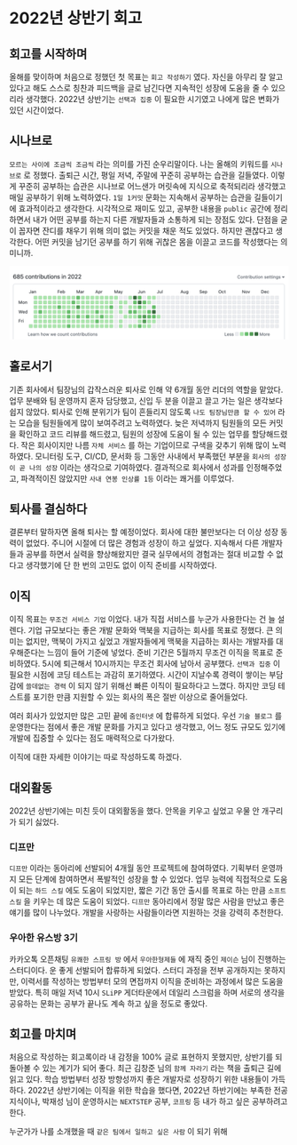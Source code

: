 # 2022년 상반기 회고

## 회고를 시작하며

올해를 맞이하며 처음으로 정했던 첫 목표는 `회고 작성하기` 였다. 자신을 아무리 잘 알고 있다고 해도 스스로 칭찬과 피드백을 글로 남긴다면 지속적인 성장에 도움을 줄 수 있으리라 생각했다.
2022년 상반기는 `선택과 집중` 이 필요한 시기였고 나에게 많은 변화가 있던 시간이었다.

## 시나브로

`모르는 사이에 조금씩 조금씩` 라는 의미를 가진 순우리말이다. 나는 올해의 키워드를 `시나브로` 로 정했다.
출퇴근 시간, 평일 저녁, 주말에 꾸준히 공부하는 습관을 길들였다. 이렇게 꾸준히 공부하는 습관은 시나브로 어느샌가 머릿속에 지식으로 축적되리라 생각했고 매일 공부하기 위해 노력하였다.
`1일 1커밋` 문화는 지속해서 공부하는 습관을 길들이기에 효과적이라고 생각한다. 시각적으로 재미도 있고, 공부한 내용을 `public` 공간에 정리하면서 내가 어떤 공부를 하는지 다른 개발자들과 소통하게 되는 장점도 있다.
단점을 굳이 꼽자면 잔디를 채우기 위해 의미 없는 커밋을 채운 적도 있었다. 하지만 괜찮다고 생각한다. 어떤 커밋을 남기던 공부를 하기 위해 귀찮은 몸을 이끌고 코드를 작성했다는 의미니까.

![commit](../images/commit.png)

## 홀로서기

기존 회사에서 팀장님의 갑작스러운 퇴사로 인해 약 6개월 동안 리더의 역할을 맡았다. 업무 분배와 팀 운영까지 혼자 담당했고, 신입 두 분을 이끌고 끌고 가는 일은 생각보다 쉽지 않았다.
퇴사로 인해 분위기가 팀이 흔들리지 않도록 `나도 팀장님만큼 할 수 있어` 라는 모습을 팀원들에게 많이 보여주려고 노력하였다. 늦은 저녁까지 팀원들의 모든 커밋을 확인하고 코드 리뷰를 해드렸고, 팀원의 성장에 도움이 될 수 있는 업무를 할당해드렸다.
작은 회사이지만 나름 `자체 서비스` 를 하는 기업이므로 구색을 갖추기 위해 많이 노력하였다. 모니터링 도구, CI/CD, 문서화 등 그동안 사내에서 부족했던 부분을 `회사의 성장이 곧 나의 성장` 이라는 생각으로 기여하였다.
결과적으로 회사에서 성과를 인정해주었고, 파격적이진 않았지만 `사내 연봉 인상률 1등` 이라는 쾌거를 이루었다.

## 퇴사를 결심하다

결론부터 말하자면 올해 퇴사는 할 예정이었다. 회사에 대한 불만보다는 더 이상 성장 동력이 없었다. 주니어 시절에 더 많은 경험과 성장이 하고 싶었다.
지속해서 다른 개발자들과 공부를 하면서 실력을 향상해왔지만 결국 실무에서의 경험과는 절대 비교할 수 없다고 생각했기에 단 한 번의 고민도 없이 이직 준비를 시작하였다.

## 이직

이직 목표는 `무조건 서비스 기업` 이었다. 내가 직접 서비스를 누군가 사용한다는 건 늘 설렌다. 기업 규모보다는 좋은 개발 문화와 맥북을 지급하는 회사를 목표로 정했다. 큰 의미는 없지만, 맥북이 가지고 싶었고 개발자들에게 맥북을 지급하는 회사는 개발자를 대우해준다는 느낌이 들어 기준에 넣었다. 준비 기간은 5월까지 무조건 이직을 목표로 준비하였다. 5시에 퇴근해서 10시까지는 무조건 회사에 남아서 공부했다. `선택과 집중` 이 필요한 시점에 코딩 테스트는 과감히 포기하였다.
시간이 지날수록 경력이 쌓이는 부담감에 `쓸데없는 경력` 이 되지 않기 위해선 빠른 이직이 필요하다고 느꼈다.
하지만 코딩 테스트를 포기한 만큼 지원할 수 있는 회사의 폭은 절반 이상으로 줄어들었다.

여러 회사가 있었지만 많은 고민 끝에 `줌인터넷` 에 합류하게 되었다.
우선 `기술 블로그` 를 운영한다는 점에서 좋은 개발 문화를 가지고 있다고 생각했고,
어느 정도 규모도 있기에 개발에 집중할 수 있다는 점도 매력적으로 다가왔다.

이직에 대한 자세한 이야기는 따로 작성하도록 하겠다.

## 대외활동

2022년 상반기에는 미친 듯이 대외활동을 했다. 안목을 키우고 싶었고 우물 안 개구리가 되기 싫었다.

### 디프만

`디프만` 이라는 동아리에 선발되어 4개월 동안 프로젝트에 참여하였다. 기획부터 운영까지 모든 단계에 참여하면서 폭발적인 성장을 할 수 있었다.
업무 능력에 직접적으로 도움이 되는 `하드 스킬` 에도 도움이 되었지만, 짧은 기간 동안 출시를 목표로 하는 만큼 `소프트 스킬` 을 키우는 데 많은 도움이 되었다.
`디프만` 동아리에서 정말 많은 사람을 만났고 좋은 얘기를 많이 나누었다. 개발을 사랑하는 사람들이라면 지원하는 것을 강력히 추천한다.

### 우아한 유스방 3기

카카오톡 오픈채팅 `유쾌한 스프링 방` 에서 `우아한형제들` 에 재직 중인 `제이슨` 님이 진행하는 스터디이다. 운 좋게 선발되어 합류하게 되었다.
스터디 과정을 전부 공개하지는 못하지만, 이력서를 작성하는 방법부터 모의 면접까지 이직을 준비하는 과정에서 많은 도움을 받았다.
특히 매일 저녁 10시 `SLiPP` 게더타운에서 데일리 스크럼을 하며 서로의 생각을 공유하는 문화는 공부가 끝나도 계속 하고 싶을 정도로 좋았다.

## 회고를 마치며

처음으로 작성하는 회고록이라 내 감정을 100% 글로 표현하지 못했지만, 상반기를 되돌아볼 수 있는 계기가 되어 좋다. 최근 김창준 님의 `함께 자라기` 라는 책을 출퇴근 길에 읽고 있다.
학습 방법부터 성장 방향성까지 좋은 개발자로 성장하기 위한 내용들이 가득하다. 2022년 상반기에는 이직을 위한 학습을 했다면,
2022년 하반기에는 부족한 전공 지식이나, 박재성 님이 운영하시는 `NEXTSTEP` 공부, `코프링` 등 내가 하고 싶은 공부하려고 한다.

누군가가 나를 소개했을 때 `같은 팀에서 일하고 싶은 사람` 이 되기 위해

